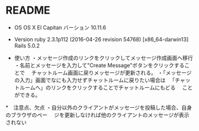 # README

* OS
OS X El Capitan
バーション 10.11.6

* Version
ruby 2.3.1p112 (2016-04-26 revision 54768) [x86_64-darwin13]
Rails 5.0.2

* 使い方
・メッセージ作成のリンクをクリックしてメッセージ作成画面へ移行
・名前とメッセージを入力して"Create Message"ボタンをクリックすることで
　チャットルーム画面に戻りメッセージが更新される。
・「メッセージの入力」画面でなにも入力せずチャットルームに戻りたい場合は
　「チャットルームへ」のリンクをクリックすることでチャットルームにもどる
　ことができる。

*　注意点、欠点
・自分以外のクライアントがメッセージを投稿した場合、自身のブラウザのペー
　ジを更新しなければ他のクライアントのメッセージが表示されない

